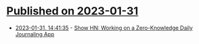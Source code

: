 # [Published on 2023-01-31](index.md)

* [2023-01-31, 14:41:35](https://news.ycombinator.com/item?id=34595531) - [Show HN: Working on a Zero-Knowledge Daily Journaling App](https://jumblejournal.org/)
